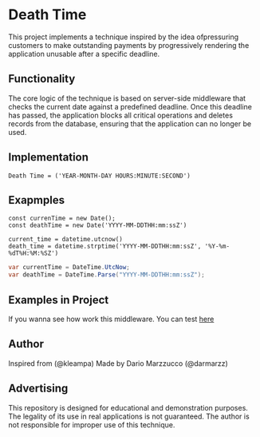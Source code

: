 # Death Time

This project implements a technique inspired by the idea of ​​pressuring customers to make outstanding payments by progressively rendering the application unusable after a specific deadline.

## Functionality

The core logic of the technique is based on server-side middleware that checks the current date against a predefined deadline. Once this deadline has passed, the application blocks all critical operations and deletes records from the database, ensuring that the application can no longer be used.

## Implementation
```
Death Time = ('YEAR-MONTH-DAY HOURS:MINUTE:SECOND') 
```
## Exapmples 
```TS
const currenTime = new Date();
const deathTime = new Date('YYYY-MM-DDTHH:mm:ssZ') 
```
```PY
current_time = datetime.utcnow()
death_time = datetime.strptime('YYYY-MM-DDTHH:mm:ssZ', '%Y-%m-%dT%H:%M:%SZ')
```
```CS
var currentTime = DateTime.UtcNow;
var deathTime = DateTime.Parse("YYYY-MM-DDTHH:mm:ssZ"); 
```
## Examples in Project

If you wanna see how work this middleware. You can test [here](https://github.com/DMarzzucco/register_Date_with_No_Paid_incluid.git)

## Author

Inspired from (@kleampa)
Made by Dario Marzzucco (@darmarzz)

## Advertising

This repository is designed for educational and demonstration purposes. The legality of its use in real applications is not guaranteed. The author is not responsible for improper use of this technique.
